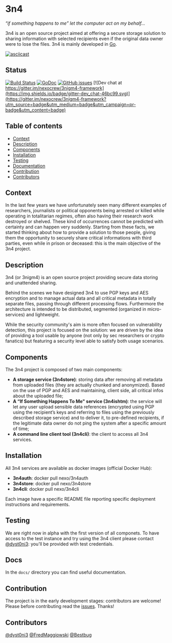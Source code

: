 3n4
======
_“if something happens to me” let the computer act on my behalf..._

3n4 is an open source project aimed at offering a secure storage solution to sharing information with selected recipients even if  the original data owner were to lose the files. 3n4 is mainly developed in [Go](https://golang.org/).

[![asciicast](https://asciinema.org/a/07pxxtloh42kdygx7jz8sbuen.png)](https://asciinema.org/a/07pxxtloh42kdygx7jz8sbuen)

## Status
[![Build Status](https://travis-ci.org/nexocrew/3nigm4.svg?branch=develop)](https://travis-ci.org/nexocrew/3nigm4)
[![GoDoc](https://godoc.org/github.com/nexocrew/3nigm4?status.svg)](https://godoc.org/github.com/nexocrew/3nigm4)
[![GitHub issues](https://img.shields.io/github/issues/nexocrew/3nigm4.svg "GitHub issues")](https://github.com/nexocrew/3nigm4)
[![Dev chat at https://gitter.im/nexocrew/3nigm4-framework](https://img.shields.io/badge/gitter-dev_chat-46bc99.svg)](https://gitter.im/nexocrew/3nigm4-framework?utm_source=badge&utm_medium=badge&utm_campaign=pr-badge&utm_content=badge)

Table of contents
---------------------

 - [Context](#context)
 - [Description](#description)
 - [Components](#components)
 - [Installation](#installation)
 - [Testing](#testing)
 - [Documentation](#documentation)
 - [Contribution](#contribution)
 - [Contributors](#contributors)

## Context
In the last few years we have unfortunately seen many different examples of researchers, journalists or political opponents being arrested or killed while operating in totalitarian regimes, often also having their research work destroyed or shelved. These kind of occurrences cannot be predicted with certainty and can happen very suddenly. Starting from these facts, we started thinking about how to provide a solution to those people, giving them the opportunity to securely share critical informations with third parties, even while in prison or deceased: this is the main objective of the 3n4 project.

## Description
3n4 (or 3nigm4) is an open source project providing secure data storing and unattended sharing.

Behind the scenes we have designed 3n4 to use PGP keys and AES encryption and to manage actual data and all critical metadata in totally separate files, passing through different processing flows. Furthermore the architecture is intended to be distributed, segmented (organized in micro-services) and lightweight.

While the security community's aim is more often focused on vulnerability detection, this project is focused on the solution: we are driven by the idea of providing a tool usable by anyone (not only by sec researchers or crypto fanatics) but  featuring a security level able to satisfy both usage scenarios.

## Components
The 3n4 project is composed of two main components:
- **A storage service (3n4store)**: storing data after removing all metadata from uploaded files (they are actually chunked and anonymized). Based on the use of PGP and AES and maintaining, client side, all critical infos about the uploaded file;
- **A “If Something Happens To Me" service (3n4ishtm)**: the service will let any user upload sensible data references (encrypted using PGP using the recipient’s keys and referring to files using the previously described storage service) and to deliver it, to pre-defined recipients, if the legitimate data owner do not ping the system after a specific amount of time;
- **A command line client tool (3n4cli)**: the client to access all 3n4 services.

## Installation
All 3n4 services are available as docker images (official Docker Hub):

- **3n4auth**: docker pull nexo/3n4auth
- **3n4store**: docker pull nexo/3n4store
- **3n4cli**: docker pull nexo/3n4cli

Each image have a specific README file reporting specific deployment instructions and requirements.

## Testing
We are right now in alpha with the first version of all componets. To have access to the test instance and try using the 3n4 client please contact [@dyst0ni3](https://github.com/dystonie): you'll be provided with test credentials.

## Docs
In the `docs/` directory you can find useful documentation.

## Contribution

The project is in the early development stages: contributors are welcome! Please before contributing read the [issues](https://github.com/nexocrew/3nigm4/issues).
Thanks!

## Contributors
[@dyst0ni3](https://github.com/dystonie)
[@FredMaggiowski](https://github.com/federicomaggi)
[@Bestbug](https://github.com/bestbug456)
